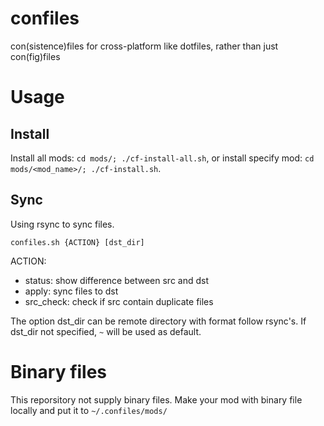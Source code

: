 # confiles

con(sistence)files for cross-platform like dotfiles, rather than just con(fig)files

# Usage

## Install

Install all mods: `cd mods/; ./cf-install-all.sh`, or install specify mod: `cd mods/<mod_name>/; ./cf-install.sh`.

## Sync

Using rsync to sync files.

`confiles.sh {ACTION} [dst_dir]`

ACTION:
* status: show difference between src and dst
* apply: sync files to dst
* src_check: check if src contain duplicate files 

The option dst_dir can be remote directory with format follow rsync's. If dst_dir not specified, `~` will be used as default.

# Binary files

This reporsitory not supply binary files. Make your mod with binary file locally and put it to `~/.confiles/mods/`

